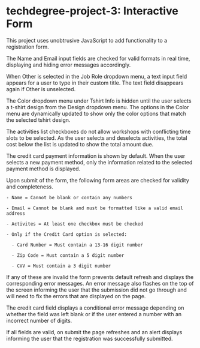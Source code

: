 # techdegree-project-3: Interactive Form

This project uses unobtrusive JavaScript to add functionality to a registration form. 

The Name and Email input fields are checked for valid formats in real time, displaying and hiding error messages accordingly. 

When Other is selected in the Job Role dropdown menu, a text input field appears for a user to type in their custom title. 
The text field disappears again if Other is unselected. 

The Color dropdown menu under Tshirt Info is hidden until the user selects a t-shirt design from the Design dropdown menu. 
The options in the Color menu are dynamically updated to show only the color options that match the selected tshirt design.

The activities list checkboxes do not allow workshops with conflicting time slots to be selected. 
As the user selects and deselects activities, the total cost below the list is updated to show the total amount due.

The credit card payment information is shown by default. When the user selects a new payment method, only the information related to the selected payment method is displayed.

Upon submit of the form, the following form areas are checked for validity and completeness. 

    - Name = Cannot be blank or contain any numbers

    - Email = Cannot be blank and must be formatted like a valid email address

    - Activites = At least one checkbox must be checked

    - Only if the Credit Card option is selected:

      - Card Number = Must contain a 13-16 digit number

      - Zip Code = Must contain a 5 digit number
      
      - CVV = Must contain a 3 digit number

If any of these are invalid the form prevents default refresh and displays the corresponding error messages. 
An error message also flashes on the top of the screen informing the user that the submission did not go through and will need to fix the errors that are displayed on the page.

The credit card field displays a conditional error message depending on whether the field was left blank or if the user entered a number with an incorrect number of digits.

If all fields are valid, on submit the page refreshes and an alert displays informing the user that the registration was successfully submitted.